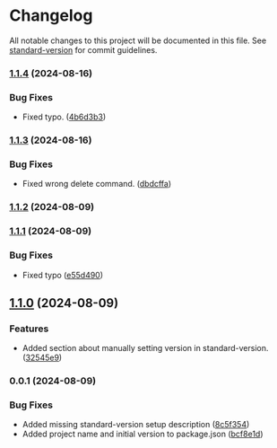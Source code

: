 # Changelog

All notable changes to this project will be documented in this file. See [standard-version](https://github.com/conventional-changelog/standard-version) for commit guidelines.

### [1.1.4](https://gitlab.com/el-fly/gitcommands/compare/v1.1.3...v1.1.4) (2024-08-16)


### Bug Fixes

* Fixed typo. ([4b6d3b3](https://gitlab.com/el-fly/gitcommands/commit/4b6d3b3e0246ef550624f1d9b41c19982c985781))

### [1.1.3](https://gitlab.com/el-fly/gitcommands/compare/v1.1.2...v1.1.3) (2024-08-16)


### Bug Fixes

* Fixed wrong delete command. ([dbdcffa](https://gitlab.com/el-fly/gitcommands/commit/dbdcffa7ed665fddbf729c663edfa1e57535201d))

### [1.1.2](https://gitlab.com/el-fly/gitcommands/compare/v1.1.1...v1.1.2) (2024-08-09)

### [1.1.1](https://gitlab.com/el-fly/gitcommands/compare/v1.1.0...v1.1.1) (2024-08-09)


### Bug Fixes

* Fixed typo ([e55d490](https://gitlab.com/el-fly/gitcommands/commit/e55d4903fe856ee1b781ea656fa193dfdaada6b6))

## [1.1.0](https://gitlab.com/el-fly/gitcommands/compare/v1.0.0...v1.1.0) (2024-08-09)


### Features

* Added section about manually setting version in standard-version. ([32545e9](https://gitlab.com/el-fly/gitcommands/commit/32545e946491195e7ed7c35b52b5cb6a4bebe312))

### 0.0.1 (2024-08-09)


### Bug Fixes

* Added missing standard-version setup description ([8c5f354](https://gitlab.com/el-fly/gitcommands/commit/8c5f35406ee54e385213ca34b10af537bb1b9a6c))
* Added project name and initial version to package.json ([bcf8e1d](https://gitlab.com/el-fly/gitcommands/commit/bcf8e1dda3bc652e3caaa03ac242080f5e3ac357))
